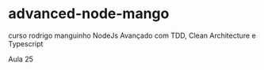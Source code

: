 # advanced-node-mango
curso rodrigo manguinho NodeJs Avançado com TDD, Clean Architecture e Typescript

Aula 25
